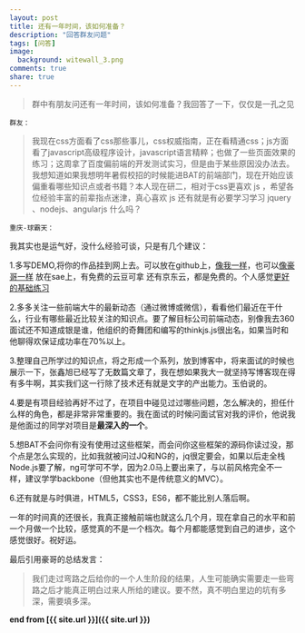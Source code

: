 ```yaml
---
layout: post
title: 还有一年时间，该如何准备？
description: "回答群友问题"
tags: [问答]
image:
  background: witewall_3.png
comments: true
share: true
---
```


>群中有朋友问还有一年时间，该如何准备？我回答了一下，仅仅是一孔之见

`群友：`

>我现在css方面看了css那些事儿，css权威指南，正在看精通css；js方面看了javascript高级程序设计，javascript语言精粹；也做了一些页面效果的练习；这周拿了百度偏前端的开发测试实习，但是由于某些原因没办法去。我想知道如果我想明年暑假校招的时候能进BAT的前端部门，现在开始应该偏重看哪些知识点或者书籍？本人现在研二，相对于css更喜欢 js ，希望各位经验丰富的前辈指点迷津，真心喜欢 js 还有就是有必要学习学习 jquery 、nodejs、angularjs 什么吗？

<!--more-->

`重庆-球霸天：`


我其实也是运气好，没什么经验可谈，只是有几个建议：

1.多写DEMO,将你的作品挂到网上去。可以放在github上，[像我一样](http://www.hacke2.cn/works/)，也可以[像豪哥一样](http://1.gitapp.sinaapp.com/pro/) 放在sae上，有免费的云豆可拿
还有京东云，都是免费的。个人感觉[更好的基础练习](http://www.fgm.cc/learn/)

2.多多关注一些前端大牛的最新动态（通过微博或微信），看看他们最近在干什么，行业有哪些最近比较关注的知识点。要了解目标公司前端动态，别像我去360面试还不知道成银是谁，他组织的奇舞团和编写的thinkjs.js很出名，如果当时和他聊得欢保证成功率在70%以上。

3.整理自己所学过的知识点，将之形成一个系列，放到博客中，将来面试的时候也展示一下，张鑫旭已经写了无数篇文章了，我在想如果我大一就坚持写博客现在得有多牛啊，其实我们这一行除了技术还有就是文字的产出能力。玉伯说的。

4.要是有项目经验再好不过了，在项目中碰见过过哪些问题，怎么解决的，担任什么样的角色，都是非常非常重要的。我在面试的时候问面试官对我的评价，他说我是他面过的同学对项目是**最深入的一个**。

5.想BAT不会问你有没有使用过这些框架，而会问你这些框架的源码你读过没，那个点是怎么实现的，比如我就被问过JQ和NG的，jq很定要会，如果以后走全栈Node.js要了解，ng可学可不学，因为2.0马上要出来了，与以前风格完全不一样，建议学学backbone（但他其实也不是传统意义的MVC）。

6.还有就是与时俱进，HTML5，CSS3，ES6，都不能比别人落后啊。

一年的时间真的还很长，我真正接触前端也就这么几个月，现在拿自己的水平和前一个月做一个比较，感觉真的不是一个档次。每个月都能感觉到自己的进步，这个感觉很好。祝好运。

最后引用豪哥的总结发言：

>我们走过弯路之后给你的一个人生阶段的结果，人生可能确实需要走一些弯路之后才能真正明白过来人所给的建议。要不然，真不明白里边的坑有多深，需要填多深。

**end from [{{ site.url }}]({{ site.url }})**